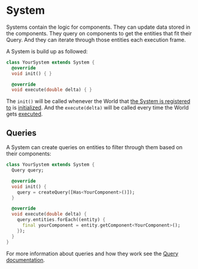 # System

Systems contain the logic for components. They can update data stored in the components. They query on components to get the entities that fit their Query. And they can iterate through those entities each execution frame.

A System is build up as followed:
```dart
class YourSystem extends System {
  @override
  void init() { }

  @override
  void execute(double delta) { }
```

The `init()` will be called whenever the World that [the System is registered to](./world.md#registering-a-system) is [initialized](./world.md#initializing). And the `execute(delta)` will be called every time the World gets [executed](./world.md#executing).

## Queries

A System can create queries on entities to filter through them based on their components:
```dart
class YourSystem extends System {
  Query query;

  @override
  void init() { 
    query = createQuery([Has<YourComponent>()]);
  }

  @override
  void execute(double delta) { 
    query.entities.forEach((entity) {
      final yourComponent = entity.getComponent<YourComponent>();
    });
  }
}
```

For more information about queries and how they work see the [Query documentation](./query.md).
